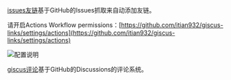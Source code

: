 [issues友链](https://github.com/xaoxuu/issues-json-generator)基于GitHub的Issues抓取来自动添加友链。

请开启Actions Workflow permissions：[https://github.com/itian932/giscus-links/settings/actions](https://github.com/itian932/giscus-links/settings/actions)

![配置说明](README/image.png)

[giscus评论](https://giscus.app/zh-CN)基于GitHub的Discussions的评论系统。
